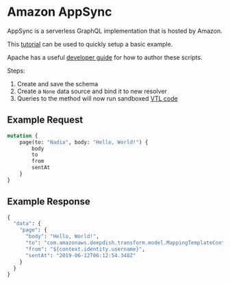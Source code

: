 # Amazon AppSync

AppSync is a serverless GraphQL implementation that is hosted by Amazon.

This [tutorial](https://docs.aws.amazon.com/appsync/latest/devguide/tutorial-local-resolvers.html) can be used to quickly setup a basic example.

Apache has a useful [developer guide](http://velocity.apache.org/engine/devel/developer-guide.html) for how to author these scripts.

Steps:

1. Create and save the schema
2. Create a `None` data source and bind it to new resolver
3. Queries to the method will now run sandboxed [VTL code](http://velocity.apache.org/engine/2.0/vtl-reference.html)

## Example Request

```graphql
mutation {
    page(to: "Nadia", body: "Hello, World!") {
        body
        to
        from
        sentAt
    }
}
```

## Example Response

```graphql
{
  "data": {
    "page": {
      "body": "Hello, World!",
      "to": "com.amazonaws.deepdish.transform.model.MappingTemplateContext@6a950ba3",
      "from": "${context.identity.username}",
      "sentAt": "2019-06-12T06:12:54.348Z"
    }
  }
}
```
